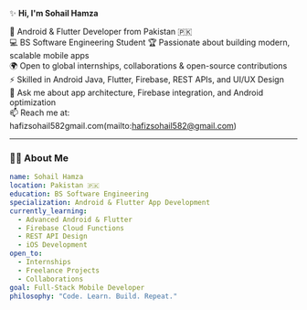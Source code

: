 ✨ **Hi, I'm Sohail Hamza**  

🎯 Android & Flutter Developer from Pakistan 🇵🇰  
💻 BS Software Engineering Student 
🏆 Passionate about building modern, scalable mobile apps  
🌍 Open to global internships, collaborations & open-source contributions  
⚡ Skilled in Android Java, Flutter, Firebase, REST APIs, and UI/UX Design  
💬 Ask me about app architecture, Firebase integration, and Android optimization  
📫 Reach me at: hafizsohail582gmail.com(mailto:hafizsohail582@gmail.com)

---

### 🧑‍💻 About Me
```yaml
name: Sohail Hamza
location: Pakistan 🇵🇰
education: BS Software Engineering
specialization: Android & Flutter App Development
currently_learning:
  - Advanced Android & Flutter 
  - Firebase Cloud Functions
  - REST API Design
  - iOS Development
open_to:
  - Internships
  - Freelance Projects
  - Collaborations
goal: Full-Stack Mobile Developer
philosophy: "Code. Learn. Build. Repeat."



